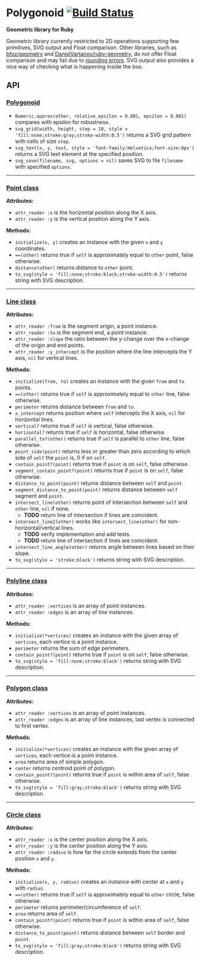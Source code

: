 # Polygonoid [![Build Status](https://travis-ci.org/Maumagnaguagno/Polygonoid.svg)](https://travis-ci.org/Maumagnaguagno/Polygonoid)
**Geometric library for Ruby**

Geometric library currently restricted to 2D operations supporting few primitives, SVG output and Float comparison.
Other libraries, such as [bfoz/geometry](https://github.com/bfoz/geometry) and [DanielVartanov/ruby-geometry](https://github.com/DanielVartanov/ruby-geometry), do not offer Float comparison and may fail due to [rounding errors](http://floating-point-gui.de/).
SVG output also provides a nice way of checking what is happening inside the box.

## API

### [Polygonoid](Polygonoid.rb)
- ``Numeric.approx(other, relative_epsilon = 0.001, epsilon = 0.001)`` compares with epsilon for robustness.
- ``svg_grid(width, height, step = 10, style = 'fill:none;stroke:gray;stroke-width:0.5')`` returns a SVG grid pattern with cells of size ``step``.
- ``svg_text(x, y, text, style = 'font-family:Helvetica;font-size:8px')`` returns a SVG text element at the specified position.
- ``svg_save(filename, svg, options = nil)`` saves SVG to file ``filename`` with specified ``options``.

---

### [Point class](src/Point.rb)
**Attributes:**
- ``attr_reader :x`` is the horizontal position along the X axis.
- ``attr_reader :y`` is the vertical position along the Y axis.

**Methods:**
- ``initialize(x, y)`` creates an instance with the given ``x`` and ``y`` coordinates.
- ``==(other)`` returns true if ``self`` is approximately equal to ``other`` point, false otherwise.
- ``distance(other)`` returns distance to ``other`` point.
- ``to_svg(style = 'fill:none;stroke:black;stroke-width:0.5')`` returns string with SVG description.

---

### [Line class](src/Line.rb)
**Attributes:**
- ``attr_reader :from`` is the segment origin, a point instance.
- ``attr_reader :to`` is the segment end, a point instance.
- ``attr_reader :slope`` the ratio between the y-change over the x-change of the origin and end points.
- ``attr_reader :y_intercept`` is the position where the line intercepts the Y axis, ``nil`` for vertical lines.

**Methods:**
- ``initialize(from, to)`` creates an instance with the given ``from`` and ``to`` points.
- ``==(other)`` returns true if ``self`` is approximately equal to ``other`` line, false otherwise.
- ``perimeter`` returns distance between ``from`` and ``to``.
- ``x_intercept`` returns position where ``self`` intercepts the X axis, ``nil`` for horizontal lines.
- ``vertical?`` returns true if ``self`` is vertical, false otherwise.
- ``horizontal?`` returns true if ``self`` is horizontal, false otherwise.
- ``parallel_to?(other)`` returns true if ``self`` is parallel to ``other`` line, false otherwise.
- ``point_side(point)`` returns less or greater than zero according to which side of ``self`` the ``point`` is, 0 if on ``self``.
- ``contain_point?(point)`` returns true if ``point`` is on ``self``, false otherwise.
- ``segment_contain_point?(point)`` returns true if ``point`` is on ``self``, false otherwise.
- ``distance_to_point(point)`` returns distance between ``self`` and ``point``.
- ``segment_distance_to_point(point)`` returns distance between ``self`` segment and ``point``.
- ``intersect_line(other)`` returns point of intersection between ``self`` and ``other`` line, ``nil`` if none.
  - **TODO** return line of intersection if lines are coincident.
- ``intersect_line2(other)`` works like ``intersect_line(other)`` for non-horizontal/vertical lines.
  - **TODO** verify implementation and add tests.
  - **TODO** return line of intersection if lines are coincident.
- ``intersect_line_angle(other)`` returns angle between lines based on their slope.
- ``to_svg(style = 'stroke:black')`` returns string with SVG description.

---

### [Polyline class](src/Polyline.rb)
**Attributes:**
- ``attr_reader :vertices`` is an array of point instances.
- ``attr_reader :edges`` is an array of line instances.

**Methods:**
- ``initialize(*vertices)`` creates an instance with the given array of ``vertices``, each vertice is a point instance.
- ``perimeter`` returns the sum of edge perimeters.
- ``contain_point?(point)`` returns true if ``point`` is on ``self``, false otherwise.
- ``to_svg(style = 'fill:none;stroke:black')`` returns string with SVG description.

---

### [Polygon class](src/Polygon.rb)
**Attributes:**
- ``attr_reader :vertices`` is an array of point instances.
- ``attr_reader :edges`` is an array of line instances, last vertex is connected to first vertex.

**Methods:**
- ``initialize(*vertices)`` creates an instance with the given array of ``vertices``, each vertice is a point instance.
- ``area`` returns area of simple polygon.
- ``center`` returns centroid point of polygon.
- ``contain_point?(point)`` returns true if ``point`` is within area of ``self``, false otherwise.
- ``to_svg(style = 'fill:gray;stroke:black')`` returns string with SVG description.

---

### [Circle class](src/Circle.rb)
**Attributes:**
- ``attr_reader :x`` is the center position along the X axis.
- ``attr_reader :y`` is the center position along the Y axis.
- ``attr_reader :radius`` is how far the circle extends from the center position ``x`` and ``y``.

**Methods:**
- ``initialize(x, y, radius)`` creates an instance with center at ``x`` and ``y`` with ``radius``.
- ``==(other)`` returns true if ``self`` is approximately equal to ``other`` circle, false otherwise.
- ``perimeter`` returns perimeter/circumference of ``self``.
- ``area`` returns area of ``self``.
- ``contain_point?(point)`` returns true if ``point`` is within area of ``self``, false otherwise.
- ``distance_to_point(point)`` returns distance between ``self`` border and ``point``.
- ``to_svg(style = 'fill:gray;stroke:black')`` returns string with SVG description.